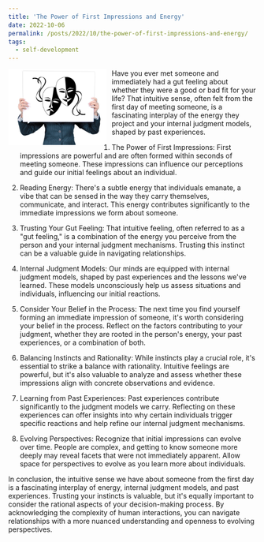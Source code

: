 ```yaml
---
title: 'The Power of First Impressions and Energy'
date: 2022-10-06
permalink: /posts/2022/10/the-power-of-first-impressions-and-energy/
tags:
  - self-development
---
```


<img width="200" alt="first impressions" src="/images/posts/the-power-of-first-impressions-and-energy.jpg" style="float: left; margin-right: 10px;" /> Have you ever met someone and immediately had a gut feeling about whether they were a good or bad fit for your life? That intuitive sense, often felt from the first day of meeting someone, is a fascinating interplay of the energy they project and your internal judgment models, shaped by past experiences.

1. The Power of First Impressions:
First impressions are powerful and are often formed within seconds of meeting someone. These impressions can influence our perceptions and guide our initial feelings about an individual.

2. Reading Energy:
There's a subtle energy that individuals emanate, a vibe that can be sensed in the way they carry themselves, communicate, and interact. This energy contributes significantly to the immediate impressions we form about someone.

3. Trusting Your Gut Feeling:
That intuitive feeling, often referred to as a "gut feeling," is a combination of the energy you perceive from the person and your internal judgment mechanisms. Trusting this instinct can be a valuable guide in navigating relationships.

4. Internal Judgment Models:
Our minds are equipped with internal judgment models, shaped by past experiences and the lessons we've learned. These models unconsciously help us assess situations and individuals, influencing our initial reactions.

5. Consider Your Belief in the Process:
The next time you find yourself forming an immediate impression of someone, it's worth considering your belief in the process. Reflect on the factors contributing to your judgment, whether they are rooted in the person's energy, your past experiences, or a combination of both.

6. Balancing Instincts and Rationality:
While instincts play a crucial role, it's essential to strike a balance with rationality. Intuitive feelings are powerful, but it's also valuable to analyze and assess whether these impressions align with concrete observations and evidence.

7. Learning from Past Experiences:
Past experiences contribute significantly to the judgment models we carry. Reflecting on these experiences can offer insights into why certain individuals trigger specific reactions and help refine our internal judgment mechanisms.

8. Evolving Perspectives:
Recognize that initial impressions can evolve over time. People are complex, and getting to know someone more deeply may reveal facets that were not immediately apparent. Allow space for perspectives to evolve as you learn more about individuals.

In conclusion, the intuitive sense we have about someone from the first day is a fascinating interplay of energy, internal judgment models, and past experiences. Trusting your instincts is valuable, but it's equally important to consider the rational aspects of your decision-making process. By acknowledging the complexity of human interactions, you can navigate relationships with a more nuanced understanding and openness to evolving perspectives.
